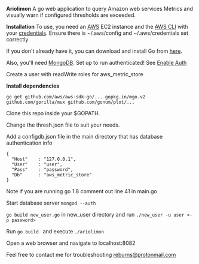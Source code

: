 **Ariolimon**
A go web application to query Amazon web services Metrics and visually warn if configured thresholds are exceeded.


**Installation**
To use, you need an [AWS](https://aws.amazon.com/) EC2 instance and the [AWS CLI](http://docs.aws.amazon.com/cli/latest/userguide/installing.html) with your [credentials](http://docs.aws.amazon.com/cli/latest/userguide/cli-chap-getting-started.html).
Ensure there is ~/.aws/config and ~/.aws/credentials set correctly

If you don't already have it, you can download and install Go from [here](https://golang.org/dl/).

Also, you'll need [MongoDB](https://docs.mongodb.com/manual/installation/). Set up to run authenticated! See [Enable Auth](https://docs.mongodb.com/manual/tutorial/enable-authentication/) 

Create a user with readWrite roles for aws\_metric\_store

**Install dependencies**

```
go get github.com/aws/aws-sdk-go/... gopkg.in/mgo.v2 github.com/gorilla/mux github.com/gonum/plot/...
```

Clone this repo inside your $GOPATH.

Change the thresh.json file to suit your needs.

Add a configdb.json file in the main directory that has database authentication info

```
{
  "Host"	: "127.0.0.1",
  "User"	: "user",
  "Pass"	: "password",
  "Db"		: "aws_metric_store"
}
```

Note if you are running go 1.8 comment out line 41 in main.go

Start database server `mongod --auth`

`go build new_user.go` in new_user directory and run `./new_user -u user <-p password>` 

Run `go build ` and execute `./ariolimon`

Open a web browser and navigate to localhost:8082

Feel free to contact me for troubleshooting reburns@protonmail.com
